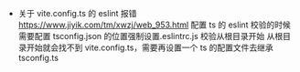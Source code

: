 - 关于 vite.config.ts 的 eslint 报错
  https://www.jiyik.com/tm/xwzj/web_953.html
  配置 ts 的 eslint 校验的时候需要配置 tsconfig.json 的位置强制设置.eslintrc.js 校验从根目录开始
  从根目录开始就会找不到 vite.config.ts，需要再设置一个 ts 的配置文件去继承 tsconfig.ts
